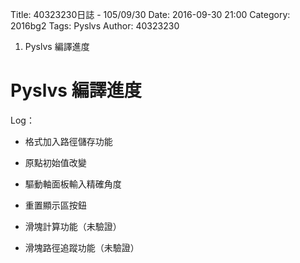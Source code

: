 Title: 40323230日誌 - 105/09/30
Date: 2016-09-30 21:00
Category: 2016bg2
Tags: Pyslvs
Author: 40323230

1. Pyslvs 編譯進度

<!-- PELICAN_END_SUMMARY -->

Pyslvs 編譯進度
===

Log：

+ 格式加入路徑儲存功能

+ 原點初始值改變

+ 驅動軸面板輸入精確角度

+ 重置顯示區按鈕

+ 滑塊計算功能（未驗證）

+ 滑塊路徑追蹤功能（未驗證）